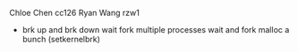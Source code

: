 Chloe Chen cc126
Ryan Wang rzw1

* brk up and brk down
wait
fork
multiple processes wait and fork
malloc a bunch (setkernelbrk)